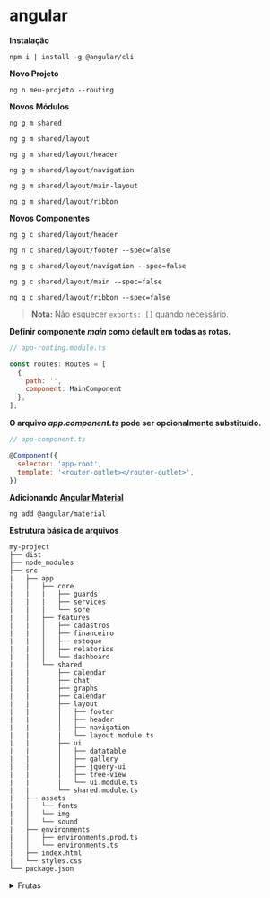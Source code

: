 # angular

**Instalação**
```properties
npm i | install -g @angular/cli
```

**Novo Projeto**
```properties
ng n meu-projeto --routing
```

**Novos Módulos**
```properties
ng g m shared
```

```properties
ng g m shared/layout
```

```properties
ng g m shared/layout/header
```

```properties
ng g m shared/layout/navigation
```

```properties
ng g m shared/layout/main-layout
```

```properties
ng g m shared/layout/ribbon
```

**Novos Componentes**
```properties
ng g c shared/layout/header
```

```properties
ng n c shared/layout/footer --spec=false
```

```properties
ng g c shared/layout/navigation --spec=false
```

```properties
ng g c shared/layout/main --spec=false
```

```properties
ng g c shared/layout/ribbon --spec=false
```

> **Nota:** Não esquecer ```exports: []``` quando necessário.

**Definir componente *main* como default em todas as rotas.**  
```javascript
// app-routing.module.ts

const routes: Routes = [
  {
    path: '',
    component: MainComponent
  },
];
```

**O arquivo *app.component.ts* pode ser opcionalmente substituído.**  
```javascript
// app-component.ts

@Component({
  selector: 'app-root',
  template: '<router-outlet></router-outlet>',
})
```

**Adicionando [Angular Material](https://material.angular.io/guide/getting-started)**
```properties
ng add @angular/material
```





**Estrutura básica de arquivos**
```
my-project
├── dist
├── node_modules
├── src
|   ├── app
|   │   ├── core
|   |   |   ├── guards
|   |   |   ├── services
|   |   |   └── sore
|   │   ├── features
|   |   │   ├── cadastros
|   |   │   ├── financeiro
|   |   │   ├── estoque
|   |   │   ├── relatorios
|   |   │   └── dashboard
|   │   └── shared
|   |       ├── calendar
|   |       ├── chat
|   |       ├── graphs
|   |       ├── calendar
|   |       ├── layout
|   |       │   ├── footer
|   |       │   ├── header
|   |       │   ├── navigation
|   |       |   └── layout.module.ts
|   |       ├── ui
|   |       │   ├── datatable
|   |       │   ├── gallery
|   |       │   ├── jquery-ui
|   |       │   ├── tree-view
|   |       |   └── ui.module.ts
|   |       └── shared.module.ts
|   ├── assets
|   │   └── fonts
|   │   └── img
|   │   └── sound
|   ├── environments
|   │   ├── environments.prod.ts
|   │   └── environments.ts
|   ├── index.html
|   └── styles.css
└── package.json
```

<details>
  <summary>Frutas</summary>
  - Laranja  
  - Abacaxi  
</details>




